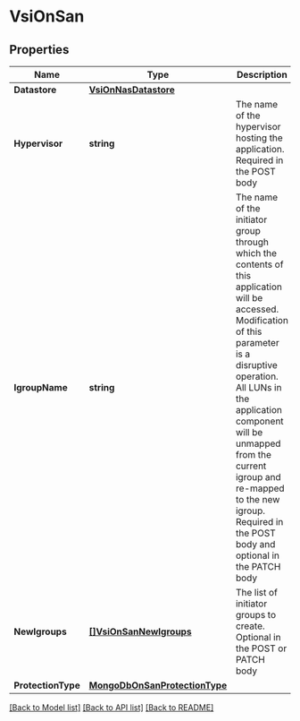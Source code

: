 # VsiOnSan

## Properties

Name | Type | Description | Notes
------------ | ------------- | ------------- | -------------
**Datastore** | [**VsiOnNasDatastore**](vsi_on_nas_datastore.md) |  | [optional] 
**Hypervisor** | **string** | The name of the hypervisor hosting the application. Required in the POST body | [optional] 
**IgroupName** | **string** | The name of the initiator group through which the contents of this application will be accessed. Modification of this parameter is a disruptive operation. All LUNs in the application component will be unmapped from the current igroup and re-mapped to the new igroup. Required in the POST body and optional in the PATCH body | [optional] 
**NewIgroups** | [**[]VsiOnSanNewIgroups**](vsi_on_san_new_igroups.md) | The list of initiator groups to create. Optional in the POST or PATCH body | [optional] 
**ProtectionType** | [**MongoDbOnSanProtectionType**](mongo_db_on_san_protection_type.md) |  | [optional] 

[[Back to Model list]](../README.md#documentation-for-models) [[Back to API list]](../README.md#documentation-for-api-endpoints) [[Back to README]](../README.md)


